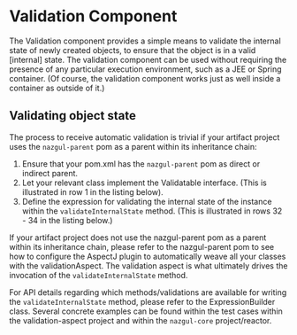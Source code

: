 # Validation Component

The Validation component provides a simple means to validate the internal state of newly created
objects, to ensure that the object is in a valid [internal] state. The validation component can be
used without requiring the presence of any particular execution environment, such as a JEE or Spring container.
(Of course, the validation component works just as well inside a container as outside of it.)

## Validating object state

The process to receive automatic validation is trivial if your artifact project uses the `nazgul-parent` pom
as a parent within its inheritance chain:

1. Ensure that your pom.xml has the `nazgul-parent` pom as direct or indirect parent.
2. Let your relevant class implement the Validatable interface. (This is illustrated in row 1 in the listing below).
3. Define the expression for validating the internal state of the instance within the `validateInternalState`
   method. (This is illustrated in rows 32 - 34 in the listing below.)

If your artifact project does not use the nazgul-parent pom as a parent within its inheritance chain, please
refer to the nazgul-parent pom to see how to configure the AspectJ plugin to automatically weave all
your classes with the validationAspect. The validation aspect is what ultimately drives the invocation of
the `validateInternalState` method.

For API details regarding which methods/validations are available for writing the `validateInternalState` method,
please refer to the ExpressionBuilder class. Several concrete examples can be found within the test cases within the
validation-aspect project and within the `nazgul-core` project/reactor.

<pre class="brush: java" title="Example Validatable class."><![CDATA[
public class DummyEntity implements Validatable {

    // Internal state
    public int value = 0;

    /**
     * JAXB/JPA-friendly constructor.
     */
    public DummyEntity() {
        // Validation not performed after calling the default constructor.
    }

    /**
     * Compound constructor, so the validateInternalState method
     * will be invoked after the constructor is run.
     */
    public DummyEntity(int value) {
        this.value = value;

        // Validation performed after calling this [non-default] constructor.
    }

    /**
     * Performs validation of the internal state of this Validatable.
     *
     * @throws InternalStateValidationException
     *          if the state of this Validatable was in an incorrect
     *          state (i.e. invalid).
     */
    @Override
    public void validateInternalState() throws InternalStateValidationException {

        InternalStateValidationException.create()
                .notTrue(value < 5, "Value cannot be < 5!")
                .endExpressionAndValidate();
    }
}
]]></pre>
